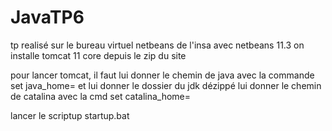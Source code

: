 # JavaTP6

tp realisé sur le bureau virtuel netbeans de l'insa avec netbeans 11.3 
on installe tomcat 11 core depuis le zip du site 

pour lancer tomcat, il faut lui donner le chemin de java avec la commande set java_home= et lui donner le dossier du jdk dézippé
lui  donner le chemin de catalina avec la cmd set catalina_home=

lancer le scriptup startup.bat
